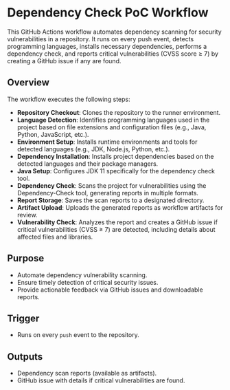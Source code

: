 # Dependency Check PoC Workflow

This GitHub Actions workflow automates dependency scanning for security vulnerabilities in a repository. It runs on every push event, detects programming languages, installs necessary dependencies, performs a dependency check, and reports critical vulnerabilities (CVSS score ≥ 7) by creating a GitHub issue if any are found.

## Overview

The workflow executes the following steps:

- **Repository Checkout**: Clones the repository to the runner environment.
- **Language Detection**: Identifies programming languages used in the project based on file extensions and configuration files (e.g., Java, Python, JavaScript, etc.).
- **Environment Setup**: Installs runtime environments and tools for detected languages (e.g., JDK, Node.js, Python, etc.).
- **Dependency Installation**: Installs project dependencies based on the detected languages and their package managers.
- **Java Setup**: Configures JDK 11 specifically for the dependency check tool.
- **Dependency Check**: Scans the project for vulnerabilities using the Dependency-Check tool, generating reports in multiple formats.
- **Report Storage**: Saves the scan reports to a designated directory.
- **Artifact Upload**: Uploads the generated reports as workflow artifacts for review.
- **Vulnerability Check**: Analyzes the report and creates a GitHub issue if critical vulnerabilities (CVSS ≥ 7) are detected, including details about affected files and libraries.

## Purpose

- Automate dependency vulnerability scanning.
- Ensure timely detection of critical security issues.
- Provide actionable feedback via GitHub issues and downloadable reports.

## Trigger

- Runs on every `push` event to the repository.

## Outputs

- Dependency scan reports (available as artifacts).
- GitHub issue with details if critical vulnerabilities are found.
